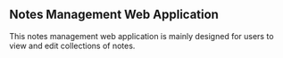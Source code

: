 ## Notes Management Web Application

This notes management web application is mainly designed for users to view and edit collections of notes.
